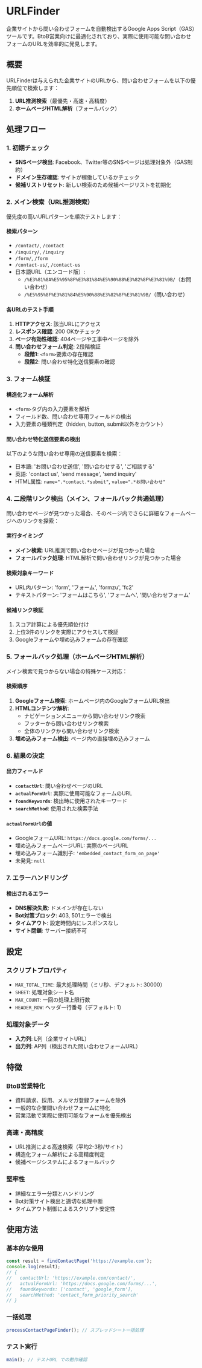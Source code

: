 # URLFinder

企業サイトから問い合わせフォームを自動検出するGoogle Apps Script（GAS）ツールです。BtoB営業向けに最適化されており、実際に使用可能な問い合わせフォームのURLを効率的に発見します。

## 概要

URLFinderは与えられた企業サイトのURLから、問い合わせフォームを以下の優先順位で検索します：

1. **URL推測検索**（最優先・高速・高精度）
2. **ホームページHTML解析**（フォールバック）

## 処理フロー

### 1. 初期チェック
- **SNSページ検出**: Facebook、Twitter等のSNSページは処理対象外（GAS制約）
- **ドメイン生存確認**: サイトが稼働しているかチェック
- **候補リストリセット**: 新しい検索のため候補ページリストを初期化

### 2. メイン検索（URL推測検索）
優先度の高いURLパターンを順次テストします：

#### 検索パターン
- `/contact/`, `/contact`
- `/inquiry/`, `/inquiry`
- `/form/`, `/form`
- `/contact-us/`, `/contact-us`
- 日本語URL（エンコード版）:
  - `/%E3%81%8A%E5%95%8F%E3%81%84%E5%90%88%E3%82%8F%E3%81%9B/`（お問い合わせ）
  - `/%E5%95%8F%E3%81%84%E5%90%88%E3%82%8F%E3%81%9B/`（問い合わせ）

#### 各URLのテスト手順
1. **HTTPアクセス**: 該当URLにアクセス
2. **レスポンス確認**: 200 OKかチェック
3. **ページ有効性確認**: 404ページや工事中ページを除外
4. **問い合わせフォーム判定**: 2段階検証
   - **段階1**: `<form>`要素の存在確認
   - **段階2**: 問い合わせ特化送信要素の確認

### 3. フォーム検証

#### 構造化フォーム解析
- `<form>`タグ内の入力要素を解析
- フィールド数、問い合わせ専用フィールドの検出
- 入力要素の種類判定（hidden, button, submit以外をカウント）

#### 問い合わせ特化送信要素の検出
以下のような問い合わせ専用の送信要素を検索：
- 日本語: 'お問い合わせ送信', '問い合わせする', 'ご相談する'
- 英語: 'contact us', 'send message', 'send inquiry'
- HTML属性: `name=".*contact.*submit"`, `value=".*お問い合わせ"`

### 4. 二段階リンク検出（メイン、フォールバック共通処理）
問い合わせページが見つかった場合、そのページ内でさらに詳細なフォームページへのリンクを探索：

#### 実行タイミング
- **メイン検索**: URL推測で問い合わせページが見つかった場合
- **フォールバック処理**: HTML解析で問い合わせリンクが見つかった場合

#### 検索対象キーワード
- URL内パターン: 'form', 'フォーム', 'formzu', 'fc2'
- テキストパターン: 'フォームはこちら', 'フォームへ', '問い合わせフォーム'

#### 候補リンク検証
1. スコア計算による優先順位付け
2. 上位3件のリンクを実際にアクセスして検証
3. Googleフォームや埋め込みフォームの存在確認

### 5. フォールバック処理（ホームページHTML解析）
メイン検索で見つからない場合の特殊ケース対応：

#### 検索順序
1. **Googleフォーム検索**: ホームページ内のGoogleフォームURL検出
2. **HTMLコンテンツ解析**:
   - ナビゲーションメニューから問い合わせリンク検索
   - フッターから問い合わせリンク検索
   - 全体のリンクから問い合わせリンク検索
3. **埋め込みフォーム検出**: ページ内の直接埋め込みフォーム

### 6. 結果の決定

#### 出力フィールド
- **`contactUrl`**: 問い合わせページのURL
- **`actualFormUrl`**: 実際に使用可能なフォームのURL
- **`foundKeywords`**: 検出時に使用されたキーワード
- **`searchMethod`**: 使用された検索手法

#### `actualFormUrl`の値
- GoogleフォームURL: `https://docs.google.com/forms/...`
- 埋め込みフォームページURL: 実際のページURL
- 埋め込みフォーム識別子: `'embedded_contact_form_on_page'`
- 未発見: `null`

### 7. エラーハンドリング

#### 検出されるエラー
- **DNS解決失敗**: ドメインが存在しない
- **Bot対策ブロック**: 403, 501エラーで検出
- **タイムアウト**: 設定時間内にレスポンスなし
- **サイト閉鎖**: サーバー接続不可

## 設定

### スクリプトプロパティ
- `MAX_TOTAL_TIME`: 最大処理時間（ミリ秒、デフォルト: 30000）
- `SHEET`: 処理対象シート名
- `MAX_COUNT`: 一回の処理上限行数
- `HEADER_ROW`: ヘッダー行番号（デフォルト: 1）

### 処理対象データ
- **入力列**: L列（企業サイトURL）
- **出力列**: AP列（検出された問い合わせフォームURL）

## 特徴

### BtoB営業特化
- 資料請求、採用、メルマガ登録フォームを除外
- 一般的な企業問い合わせフォームに特化
- 営業活動で実際に使用可能なフォームを優先検出

### 高速・高精度
- URL推測による高速検索（平均2-3秒/サイト）
- 構造化フォーム解析による高精度判定
- 候補ページシステムによるフォールバック

### 堅牢性
- 詳細なエラー分類とハンドリング
- Bot対策サイト検出と適切な処理中断
- タイムアウト制御によるスクリプト安定性

## 使用方法

### 基本的な使用
```javascript
const result = findContactPage('https://example.com');
console.log(result);
// {
//   contactUrl: 'https://example.com/contact/',
//   actualFormUrl: 'https://docs.google.com/forms/...',
//   foundKeywords: ['contact', 'google_form'],
//   searchMethod: 'contact_form_priority_search'
// }
```

### 一括処理
```javascript
processContactPageFinder(); // スプレッドシート一括処理
```

### テスト実行
```javascript
main(); // テストURL での動作確認
```
